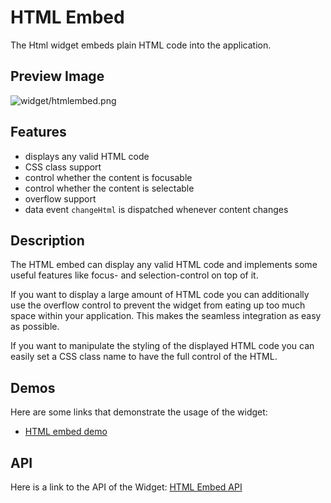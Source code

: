 HTML Embed
==========

The Html widget embeds plain HTML code into the application.

Preview Image
-------------

![widget/htmlembed.png](/pages/widget/htmlembed.png)

Features
--------

-   displays any valid HTML code
-   CSS class support
-   control whether the content is focusable
-   control whether the content is selectable
-   overflow support
-   data event `changeHtml` is dispatched whenever content changes

Description
-----------

The HTML embed can display any valid HTML code and implements some useful features like focus- and selection-control on top of it.

If you want to display a large amount of HTML code you can additionally use the overflow control to prevent the widget from eating up too much space within your application. This makes the seamless integration as easy as possible.

If you want to manipulate the styling of the displayed HTML code you can easily set a CSS class name to have the full control of the HTML.

Demos
-----

Here are some links that demonstrate the usage of the widget:

-   [HTML embed demo](http://demo.qooxdoo.org/%{version}/demobrowser/index.html#widget-HtmlEmbed.html)

API
---

Here is a link to the API of the Widget:
[HTML Embed API](http://demo.qooxdoo.org/%{version}/apiviewer/index.html#qx.ui.embed.Html)
